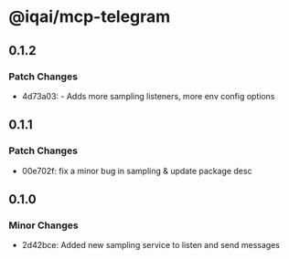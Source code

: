 # @iqai/mcp-telegram

## 0.1.2

### Patch Changes

- 4d73a03: - Adds more sampling listeners, more env config options

## 0.1.1

### Patch Changes

- 00e702f: fix a minor bug in sampling & update package desc

## 0.1.0

### Minor Changes

- 2d42bce: Added new sampling service to listen and send messages
